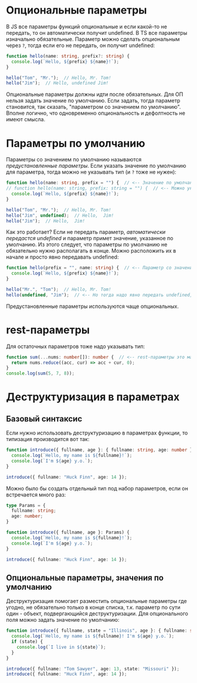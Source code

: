 # Опциональные параметры

В JS все параметры функций опциональные и если какой-то не передать, то он автоматически получит undefined. В TS все параметры изначально обязательные. Параметр можно сделать опциональным через `?`, тогда если его не передать, он получит undefined:

```typescript
function hello(name: string, prefix?: string) {
  console.log(`Hello, ${prefix} ${name}!`);
}

hello("Tom", "Mr.");  // Hello, Mr. Tom!
hello("Jim");  // Hello, undefined Jim!
```

Опциональные параметры должны идти после обязательных. Для ОП нельзя задать значение по умолчанию. Если задать, тогда параметр становится, так сказать, "параметром со значением по умолчанию". Вполне логично, что одновременно опциональность и дефолтность не имеют смысла.

# Параметры по умолчанию

Параметры со значением по умолчанию называются *предустановленные параметры*. Если указать значение по умолчанию для параметра, тогда можно не указывать тип (и `?` тоже не нужен):

```typescript
function hello(name: string, prefix = "") {  // <-- Значение по умолчанию для префикса - пустая строка
// function hello(name: string, prefix: string = "") {  // <-- Можно указать тип, но это не обязательно
  console.log(`Hello, ${prefix} ${name}!`);
}

hello("Tom", "Mr.");  // Hello, Mr. Tom!
hello("Jim", undefined);  // Hello,  Jim!
hello("Jim");  // Hello,  Jim!
```

Как это работает? Если не передать параметр, *автоматически передастся undefined* и параметр примет значение, указанное по умолчанию. Из этого следует, что параметры по умолчанию не обязательно нужно располагать в конце. Можно расположить их в начале и просто явно передавать undefined:

```typescript
function hello(prefix = "", name: string) {  // <-- Параметр со значением по умолчанию может быть и в начале
  console.log(`Hello, ${prefix} ${name}!`);
}

hello("Mr.", "Tom");  // Hello, Mr. Tom!
hello(undefined, "Jim");  // <-- Но тогда надо явно передать undefined, если хотим значение по умолчанию
```

Предустановленные параметры используются чаще опциональных.

# rest-параметры

Для остаточных параметров тоже надо указывать тип:

```typescript
function sum(...nums: number[]): number {  // <-- rest-параметры это массив
  return nums.reduce((acc, cur) => acc + cur, 0);
}
console.log(sum(5, 7, 8));
```

# Деструктуризация в параметрах

## Базовый синтаксис

Если нужно использовать деструктуризацию в параметрах функции, то типизация производится вот так:

```typescript
function introduce({ fullname, age }: { fullname: string, age: number }) {
  console.log(`Hello, my name is ${fullname}!`);
  console.log(`I'm ${age} y.o.`);
}

introduce({ fullname: "Huck Finn", age: 14 });
```

Можно было бы создать отдельный тип под набор параметров, если он встречается много раз:

```typescript
type Params = {
  fullname: string;
  age: number;
}

function introduce({ fullname, age }: Params) {
  console.log(`Hello, my name is ${fullname}!`);
  console.log(`I'm ${age} y.o.`);
}

introduce({ fullname: "Huck Finn", age: 14 });
```

## Опциональные параметры, значения по умолчанию

Деструктуризация помогает разместить опциональные параметры где угодно, не обязательно только в конце списка, т.к. параметр по сути один - объект, подвергающийся деструктуризации. Для опционального поля можно задать значение по умолчанию:

```typescript
function introduce({ fullname, state = "Illinois", age }: { fullname: string, state?: string, age: number }) {
  console.log(`Hello, my name is ${fullname}! I'm ${age} y.o.`);
  if (state) {
    console.log(`I live in ${state}`);
  }
}

introduce({ fullname: "Tom Sawyer", age: 13, state: "Missouri" });
introduce({ fullname: "Huck Finn", age: 14 });
```


